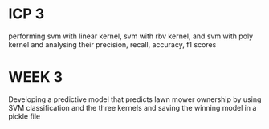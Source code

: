 # ICP 3
performing svm with linear kernel, svm with rbv kernel, and svm with poly kernel and analysing their precision, recall, accuracy, f1 scores

# WEEK 3
Developing  a predictive model that predicts lawn mower ownership by using SVM classification and the three kernels and saving the winning model in a pickle file 
